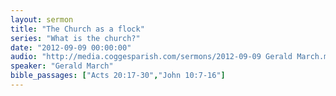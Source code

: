 ```yaml
---
layout: sermon
title: "The Church as a flock"
series: "What is the church?"
date: "2012-09-09 00:00:00"
audio: "http://media.coggesparish.com/sermons/2012-09-09 Gerald March.mp3"
speaker: "Gerald March"
bible_passages: ["Acts 20:17-30","John 10:7-16"]
---
```


